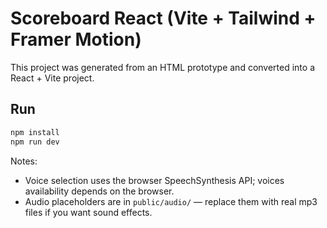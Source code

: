 # Scoreboard React (Vite + Tailwind + Framer Motion)

This project was generated from an HTML prototype and converted into a React + Vite project.

## Run

```bash
npm install
npm run dev
```

Notes:
- Voice selection uses the browser SpeechSynthesis API; voices availability depends on the browser.
- Audio placeholders are in `public/audio/` — replace them with real mp3 files if you want sound effects.
